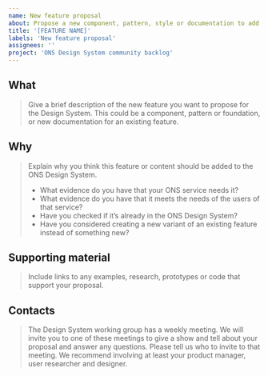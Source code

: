 ```yaml
---
name: New feature proposal
about: Propose a new component, pattern, style or documentation to add to the ONS Design System
title: '[FEATURE NAME]'
labels: 'New feature proposal'
assignees: ''
project: 'ONS Design System community backlog'
---
```


<!--

*** Before you fill in this proposal template ***

- If you are suggesting a change to a component, pattern or style that is already in the ONS Design System, please comment on its GitHub discussion instead (https://github.com/ONSdigital/design-system/discussions). You can get to the discussion using the direct link at the bottom of each page in the Design System.

- If you are proposing something new, check the ONS Design System community backlog first (https://github.com/ONSdigital/design-system/projects/1). There may already be a proposal for something similar. You can add examples of your own evidence to an existing proposal.

-->

## What

> Give a brief description of the new feature you want to propose for the Design System. This could be a component, pattern or foundation, or new documentation for an existing feature.

## Why

> Explain why you think this feature or content should be added to the ONS Design System.
>
> - What evidence do you have that your ONS service needs it?
> - What evidence do you have that it meets the needs of the users of that service?
> - Have you checked if it’s already in the ONS Design System?
> - Have you considered creating a new variant of an existing feature instead of something new?

## Supporting material

> Include links to any examples, research, prototypes or code that support your proposal.

## Contacts

> The Design System working group has a weekly meeting. We will invite you to one of these meetings to give a show and tell about your proposal and answer any questions. Please tell us who to invite to that meeting. We recommend involving at least your product manager, user researcher and designer.

